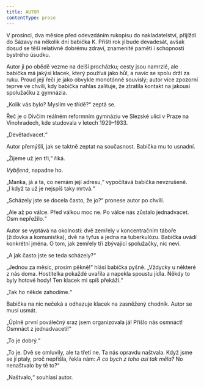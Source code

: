 ```yaml
---
title: AUTOR
contentType: prose
---
```


<section>

V prosinci, dva měsíce před odevzdáním rukopisu do nakladatelství, přijíždí do Sázavy na několik dní babička K. Příští rok jí bude devadesát, avšak dosud se těší relativně dobrému zdraví, znamenité paměti i schopnosti bystrého úsudku.

Autor ji po obědě vezme na delší procházku; cesty jsou namrzlé, ale babička má jakýsi klacek, který používá jako hůl, a navíc se spolu drží za ruku. Proud její řeči je jako obvykle monotónně souvislý; autor více zpozorní teprve ve chvíli, kdy babička nahlas zalituje, že ztratila kontakt na jakousi spolužačku z gymnázia.

„Kolik vás bylo? Myslím ve třídě?“ zeptá se.

Řeč je o Dívčím reálném reformním gymnáziu ve Slezské ulici v Praze na Vinohradech, kde studovala v letech 1929–1933.

„Devětadvacet.“

Autor přemýšlí, jak se taktně zeptat na současnost. Babička mu to usnadní.

„Žijeme už jen tři,“ říká.

_Vybíjená_, napadne ho.

„Manka, já a ta, co nemám její adresu,“ vypočítává babička nevzrušeně. „I když ta už je nejspíš taky mrtvá.“

„Scházely jste se docela často, že jo?“ pronese autor po chvíli.

„Ale až po válce. Před válkou moc ne. Po válce nás zůstalo jedna­dvacet. Osm nepřežilo.“

Autor se vyptává na okolnosti: dvě zemřely v koncentračním táboře (židovka a komunistka), dvě na tyfus a jedna na tuberkulózu. Babička uvádí konkrétní jména. O tom, jak zemřely tři zbývající spolužačky, nic neví.

„A jak často jste se teda scházely?“

„Jednou za měsíc, prosím pěkně!“ hlásí babička pyšně. „Vždycky u některé z nás doma. Hostitelka pokaždé uvařila a napekla spoustu jídla. Někdy to byly hotové hody! Ten klacek mi spíš překáží.“

„Tak ho někde zahodíme.“

Babička na nic nečeká a odhazuje klacek na zasněžený chodník. Autor se musí usmát.

„Úplně první poválečný sraz jsem organizovala já! Přišlo nás osmnáct! Osmnáct z jednadvaceti!“

„To je dobrý.“

„To je. Dvě se omluvily, ale ta třetí ne. Ta nás opravdu naštvala. Když jsme se jí ptaly, proč nepřišla, řekla nám: _A co bych z toho asi tak měla?_ No nenaštvalo by tě to?“

„Naštvalo,“ souhlasí autor.

</section>
